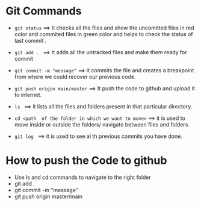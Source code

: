 # Git Commands 

- ```git status``` ==> It checks all the files and show the uncomitted files in red color and commited files in green color and helps to check the status of last commit .

- ```git add . ``` ==> It adds all the untracked files and make them ready for commit 

- ```git commit -m "message"``` ==> it commits the file and creates a breakpoint from where we could recover our previous code.
 
- ```git push origin main/master``` ==> It push the code to github and upload it to internet.

- ```ls ``` ==> it lists all the files and folders present in that particular directory.

- ```cd <path  of the folder in which we want to move>``` ==> it is used to move inside or outside the folders/ navigate between files and folders

- ```git log ``` ==> it is used to see al th previous commits you have done.

# How to push the Code to github

- Use ls and cd commands to navigate to the right folder
- git add .
- git commit -m "message"
- git push origin master/main